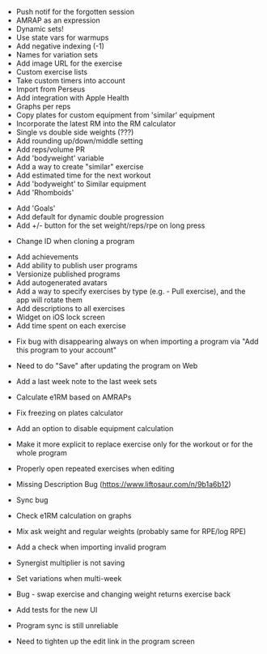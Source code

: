 - Push notif for the forgotten session
- AMRAP as an expression
- Dynamic sets!
- Use state vars for warmups
- Add negative indexing (-1)
- Names for variation sets
- Add image URL for the exercise
- Custom exercise lists
- Take custom timers into account
- Import from Perseus
- Add integration with Apple Health
- Graphs per reps
- Copy plates for custom equipment from 'similar' equipment
- Incorporate the latest RM into the RM calculator
- Single vs double side weights (???)
- Add rounding up/down/middle setting
- Add reps/volume PR
- Add 'bodyweight' variable
- Add a way to create "similar" exercise
- Add estimated time for the next workout
- Add 'bodyweight' to Similar equipment
- Add 'Rhomboids' 
* Add 'Goals'
* Add default for dynamic double progression
* Add +/- button for the set weight/reps/rpe on long press
- Change ID when cloning a program

* Add achievements
* Add ability to publish user programs
* Versionize published programs
* Add autogenerated avatars
* Add a way to specify exercises by type (e.g. - Pull exercise), and the app will rotate them
* Add descriptions to all exercises
* Widget on iOS lock screen
* Add time spent on each exercise

- Fix bug with disappearing always on when importing a program via "Add this program to your account"
- Need to do "Save" after updating the program on Web
- Add a last week note to the last week sets
- Calculate e1RM based on AMRAPs
- Fix freezing on plates calculator
- Add an option to disable equipment calculation
- Make it more explicit to replace exercise only for the workout or for the whole program
- Properly open repeated exercises when editing
- Missing Description Bug (https://www.liftosaur.com/n/9b1a6b12)
- Sync bug
- Check e1RM calculation on graphs
- Mix ask weight and regular weights (probably same for RPE/log RPE)
- Add a check when importing invalid program
- Synergist multiplier is not saving

- Set variations when multi-week
- Bug - swap exercise and changing weight returns exercise back

- Add tests for the new UI


- Program sync is still unreliable
- Need to tighten up the edit link in the program screen
